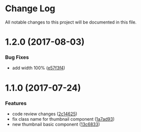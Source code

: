 # Change Log

All notable changes to this project will be documented in this file.

<a name="1.2.0"></a>
# 1.2.0 (2017-08-03)


### Bug Fixes

* add width 100% ([e57f3f4](https://github.com/SUI-Components/sui-components/commit/e57f3f4))



<a name="1.1.0"></a>
# 1.1.0 (2017-07-24)


### Features

* code review changes ([2c14625](https://github.com/SUI-Components/sui-components/commit/2c14625))
* fix class name for thumbnail component ([1a7ad93](https://github.com/SUI-Components/sui-components/commit/1a7ad93))
* new thumbnail basic component ([13c6833](https://github.com/SUI-Components/sui-components/commit/13c6833))



